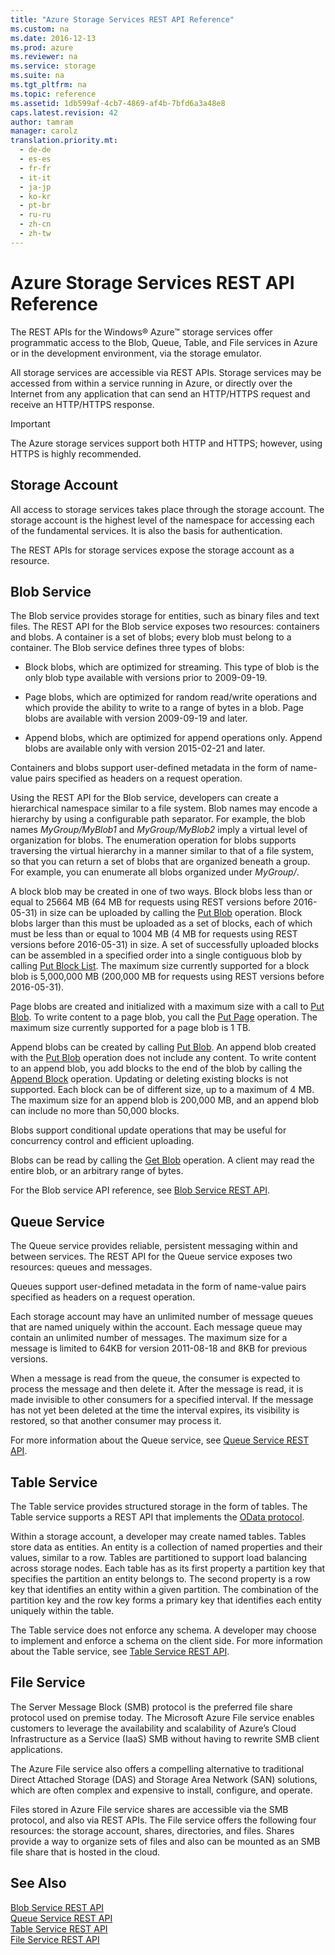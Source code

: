 ```yaml
---
title: "Azure Storage Services REST API Reference"
ms.custom: na
ms.date: 2016-12-13
ms.prod: azure
ms.reviewer: na
ms.service: storage
ms.suite: na
ms.tgt_pltfrm: na
ms.topic: reference
ms.assetid: 1db599af-4cb7-4869-af4b-7bfd6a3a48e8
caps.latest.revision: 42
author: tamram
manager: carolz
translation.priority.mt: 
  - de-de
  - es-es
  - fr-fr
  - it-it
  - ja-jp
  - ko-kr
  - pt-br
  - ru-ru
  - zh-cn
  - zh-tw
---
```

# Azure Storage Services REST API Reference
The REST APIs for the Windows® Azure™ storage services offer programmatic access to the Blob, Queue, Table, and File services in Azure or in the development environment, via the storage emulator.  
  
 All storage services are accessible via REST APIs. Storage services may be accessed from within a service running in Azure, or directly over the Internet from any application that can send an HTTP/HTTPS request and receive an HTTP/HTTPS response.  
  
> [!IMPORTANT]
>  The Azure storage services support both HTTP and HTTPS; however, using HTTPS is highly recommended.  
  
## Storage Account  
 All access to storage services takes place through the storage account. The storage account is the highest level of the namespace for accessing each of the fundamental services. It is also the basis for authentication.  
  
 The REST APIs for storage services expose the storage account as a resource.  
  
## Blob Service  
 The Blob service provides storage for entities, such as binary files and text files. The REST API for the Blob service exposes two resources: containers and blobs. A container is a set of blobs; every blob must belong to a container. The Blob service defines three types of blobs:  
  
-   Block blobs, which are optimized for streaming. This type of blob is the only blob type available with versions prior to 2009-09-19.  
  
-   Page blobs, which are optimized for random read/write operations and which provide the ability to write to a range of bytes in a blob. Page blobs are available with version 2009-09-19 and later.  
  
-   Append blobs, which are optimized for append operations only. Append blobs are available only with version 2015-02-21 and later.  
  
 Containers and blobs support user-defined metadata in the form of name-value pairs specified as headers on a request operation.  
  
 Using the REST API for the Blob service, developers can create a hierarchical namespace similar to a file system. Blob names may encode a hierarchy by using a configurable path separator. For example, the blob names *MyGroup/MyBlob1* and *MyGroup/MyBlob2* imply a virtual level of organization for blobs. The enumeration operation for blobs supports traversing the virtual hierarchy in a manner similar to that of a file system, so that you can return a set of blobs that are organized beneath a group. For example, you can enumerate all blobs organized under *MyGroup/*.  
  
 A block blob may be created in one of two ways. Block blobs less than or equal to 25664 MB (64 MB for requests using REST versions before 2016-05-31) in size can be uploaded by calling the [Put Blob](../fileservices/Put-Blob.md) operation. Block blobs larger than this must be uploaded as a set of blocks, each of which must be less than or equal to 1004 MB (4 MB for requests using REST versions before 2016-05-31) in size. A set of successfully uploaded blocks can be assembled in a specified order into a single contiguous blob by calling [Put Block List](../fileservices/Put-Block-List.md). The maximum size currently supported for a block blob is 5,000,000 MB (200,000 MB for requests using REST versions before 2016-05-31).  
  
 Page blobs are created and initialized with a maximum size with a call to [Put Blob](../fileservices/Put-Blob.md). To write content to a page blob, you call the [Put Page](../fileservices/Put-Page.md) operation. The maximum size currently supported for a page blob is 1 TB.  
  
 Append blobs can be created by calling [Put Blob](../fileservices/Put-Blob.md). An append blob created with the [Put Blob](../fileservices/Put-Blob.md) operation does not include any content. To write content to an append blob, you add blocks to the end of the blob by calling the [Append Block](../fileservices/Append-Block.md) operation. Updating or deleting existing blocks is not supported. Each block can be of different size, up to a maximum of 4 MB. The maximum size for an append blob is 200,000 MB, and an append blob can include no more than 50,000 blocks.  
  
 Blobs support conditional update operations that may be useful for concurrency control and efficient uploading.  
  
 Blobs can be read by calling the [Get Blob](../fileservices/Get-Blob.md) operation. A client may read the entire blob, or an arbitrary range of bytes.  
  
 For the Blob service API reference, see [Blob Service REST API](../fileservices/Blob-Service-REST-API.md).  
  
## Queue Service  
 The Queue service provides reliable, persistent messaging within and between services. The REST API for the Queue service exposes two resources: queues and messages.  
  
 Queues support user-defined metadata in the form of name-value pairs specified as headers on a request operation.  
  
 Each storage account may have an unlimited number of message queues that are named uniquely within the account. Each message queue may contain an unlimited number of messages. The maximum size for a message is limited to 64KB for version 2011-08-18 and 8KB for previous versions.  
  
 When a message is read from the queue, the consumer is expected to process the message and then delete it. After the message is read, it is made invisible to other consumers for a specified interval. If the message has not yet been deleted at the time the interval expires, its visibility is restored, so that another consumer may process it.  
  
 For more information about the Queue service, see [Queue Service REST API](../fileservices/Queue-Service-REST-API.md).  
  
## Table Service  
 The Table service provides structured storage in the form of tables. The Table service supports a REST API that implements the [OData protocol](http://www.odata.org/).  
  
 Within a storage account, a developer may create named tables. Tables store data as entities. An entity is a collection of named properties and their values, similar to a row. Tables are partitioned to support load balancing across storage nodes. Each table has as its first property a partition key that specifies the partition an entity belongs to. The second property is a row key that identifies an entity within a given partition. The combination of the partition key and the row key forms a primary key that identifies each entity uniquely within the table.  
  
 The Table service does not enforce any schema. A developer may choose to implement and enforce a schema on the client side. For more information about the Table service, see [Table Service REST API](../fileservices/Table-Service-REST-API.md).  
  
## File Service  
 The Server Message Block (SMB) protocol is the preferred file share protocol used on premise today. The Microsoft Azure File service enables customers to leverage the availability and scalability of Azure’s Cloud Infrastructure as a Service (IaaS) SMB without having to rewrite SMB client applications.  
  
 The Azure File service also offers a compelling alternative to traditional Direct Attached Storage (DAS) and Storage Area Network (SAN) solutions, which are often complex and expensive to install, configure, and operate.  
  
 Files stored in Azure File service shares are accessible via the SMB protocol, and also via REST APIs. The File service offers the following four resources: the storage account, shares, directories, and files. Shares provide a way to organize sets of files and also can be mounted as an SMB file share that is hosted in the cloud.  
  
## See Also  
 [Blob Service REST API](../fileservices/Blob-Service-REST-API.md)   
 [Queue Service REST API](../fileservices/Queue-Service-REST-API.md)   
 [Table Service REST API](../fileservices/Table-Service-REST-API.md)   
 [File Service REST API](../fileservices/File-Service-REST-API.md)
